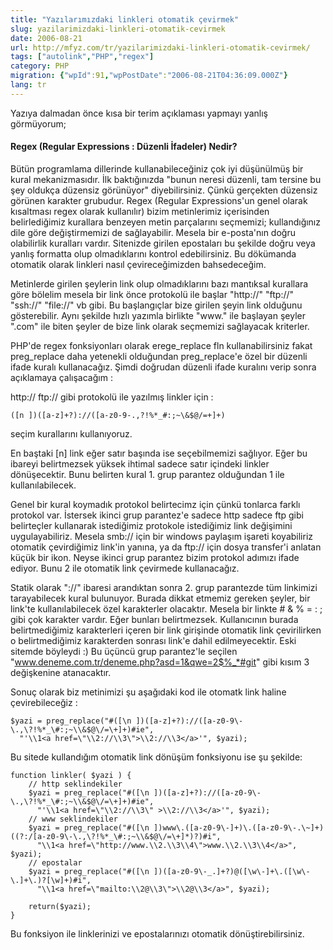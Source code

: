 ```yaml
---
title: "Yazılarımızdaki linkleri otomatik çevirmek"
slug: yazilarimizdaki-linkleri-otomatik-cevirmek
date: 2006-08-21
url: http://mfyz.com/tr/yazilarimizdaki-linkleri-otomatik-cevirmek/
tags: ["autolink","PHP","regex"]
category: PHP
migration: {"wpId":91,"wpPostDate":"2006-08-21T04:36:09.000Z"}
lang: tr
---
```


Yazıya dalmadan önce kısa bir terim açıklaması yapmayı yanlış görmüyorum;

#### Regex (Regular Expressions : Düzenli İfadeler) Nedir?

Bütün programlama dillerinde kullanabileceğiniz çok iyi düşünülmüş bir kural mekanizmasıdır. İlk baktığınızda "bunun neresi düzenli, tam tersine bu şey oldukça düzensiz görünüyor" diyebilirsiniz. Çünkü gerçekten düzensiz görünen karakter grubudur. Regex (Regular Expressions'un genel olarak kısaltması regex olarak kullanılır) bizim metinlerimiz içerisinden belirlediğimiz kurallara benzeyen metin parçalarını seçmemizi; kullandığınız dile göre değiştirmemizi de sağlayabilir. Mesela bir e-posta'nın doğru olabilirlik kuralları vardır. Sitenizde girilen epostaları bu şekilde doğru veya yanlış formatta olup olmadıklarını kontrol edebilirsiniz. Bu dökümanda otomatik olarak linkleri nasıl çevireceğimizden bahsedeceğim.

Metinlerde girilen şeylerin link olup olmadıklarını bazı mantıksal kurallara göre bölelim mesela bir link önce protokolü ile başlar "http://" "ftp://" "ssh://" "file://" vb gibi. Bu başlangıçlar bize girilen şeyin link olduğunu gösterebilir. Aynı şekilde hızlı yazımla birlikte "www." ile başlayan şeyler ".com" ile biten şeyler de bize link olarak seçmemizi sağlayacak kriterler.

PHP'de regex fonksiyonları olarak erege_replace fln kullanabilirsiniz fakat preg_replace daha yetenekli olduğundan preg_replace'e özel bir düzenli ifade kuralı kullanacağız. Şimdi doğrudan düzenli ifade kuralını verip sonra açıklamaya çalışacağım :

http:// ftp:// gibi protokolü ile yazılmış linkler için :

```
([n ])([a-z]+?)://([a-z0-9-.,?!%*_#:;~\&$@/=+]+)

```

seçim kurallarını kullanıyoruz.

En baştaki [n] link eğer satır başında ise seçebilmemizi sağlıyor. Eğer bu ibareyi belirtmezsek yüksek ihtimal sadece satır içindeki linkler dönüşecektir. Bunu belirten kural 1. grup parantez olduğundan 1 ile kullanılabilecek.

Genel bir kural koymadık protokol belirtecimz için çünkü tonlarca farklı protokol var. İstersek ikinci grup parantez'e sadece http sadece ftp gibi belirteçler kullanarak istediğimiz protokole istediğimiz link değişimini uygulayabiliriz. Mesela smb:// için bir windows paylaşım işareti koyabiliriz otomatik çevirdiğimiz link'in yanına, ya da ftp:// için dosya transfer'i anlatan küçük bir ikon. Neyse ikinci grup parantez bizim protokol adımızı ifade ediyor. Bunu 2 ile otomatik link çevirmede kullanacağız.

Statik olarak "://" ibaresi arandıktan sonra 2. grup parantezde tüm linkimizi tarayabilecek kural bulunuyor. Burada dikkat etmemiz gereken şeyler, bir link'te kullanılabilecek özel karakterler olacaktır. Mesela bir linkte # & % = : ; gibi çok karakter vardır. Eğer bunları belirtmezsek. Kullanıcının burada belirtmediğimiz karakterleri içeren bir link girişinde otomatik link çevirilirken o belirtmediğimiz karakterden sonrası link'e dahil edilmeyecektir. Eski sitemde böyleydi :) Bu üçüncü grup parantez'le seçilen "www.deneme.com.tr/deneme.php?asd=1&qwe=2$%_*#git" gibi kısım 3 değişkenine atanacaktır.

Sonuç olarak biz metinimizi şu aşağıdaki kod ile otomatk link haline çevirebileceğiz :

```
$yazi = preg_replace("#([\n ])([a-z]+?)://([a-z0-9\-\.,\?!%*_\#:;~\\&$@\/=\+]+)#ie",
  "'\\1<a href=\"\\2://\\3\">\\2://\\3</a>'", $yazi);

```
Bu sitede kullandığım otomatik link dönüşüm fonksiyonu ise şu şekilde:

```
function linkler( $yazi ) {
    // http seklindekiler
    $yazi = preg_replace("#([\n ])([a-z]+?)://([a-z0-9\-\.,\?!%*_\#:;~\\&$@\/=\+]+)#ie",
      "'\\1<a href=\"\\2://\\3\" >\\2://\\3</a>'", $yazi);
    // www seklindekiler
    $yazi = preg_replace("#([\n ])www\.([a-z0-9\-]+)\.([a-z0-9\-.\~]+)((?:/[a-z0-9\-\.,\?!%*_\#:;~\\&$@\/=\+]*)?)#i",
      "\\1<a href=\"http://www.\\2.\\3\\4\">www.\\2.\\3\\4</a>", $yazi);
    // epostalar
    $yazi = preg_replace("#([\n ])([a-z0-9\-_.]+?)@([\w\-]+\.([\w\-\.]+\.)?[\w]+)#i",
      "\\1<a href=\"mailto:\\2@\\3\">\\2@\\3</a>", $yazi);
    
    return($yazi); 
}

```

Bu fonksiyon ile linklerinizi ve epostalarınızı otomatik dönüştirebilirsiniz.
